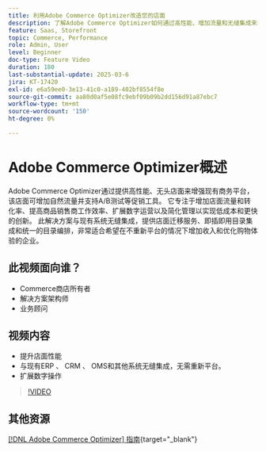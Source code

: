 ```yaml
---
title: 利用Adobe Commerce Optimizer改造您的店面
description: 了解Adobe Commerce Optimizer如何通过高性能、增加流量和无缝集成来增强您的店面。
feature: Saas, Storefront
topic: Commerce, Performance
role: Admin, User
level: Beginner
doc-type: Feature Video
duration: 180
last-substantial-update: 2025-03-6
jira: KT-17420
exl-id: e6a59ee0-3e13-41c0-a189-402bf8554f8e
source-git-commit: aa80d0af5e08fc9ebf09b09b2dd156d91a87ebc7
workflow-type: tm+mt
source-wordcount: '150'
ht-degree: 0%

---
```


# Adobe Commerce Optimizer概述

Adobe Commerce Optimizer通过提供高性能、无头店面来增强现有商务平台，该店面可增加自然流量并支持A/B测试等促销工具。 它专注于增加店面流量和转化率、提高商品销售商工作效率、扩展数字运营以及简化管理以实现低成本和更快的创新。 此解决方案与现有系统无缝集成，提供店面迁移服务、即插即用目录集成和统一的目录编排，非常适合希望在不重新平台的情况下增加收入和优化购物体验的企业。

## 此视频面向谁？

* Commerce商店所有者
* 解决方案架构师
* 业务顾问

## 视频内容

* 提升店面性能
* 与现有ERP 、 CRM 、 OMS和其他系统无缝集成，无需重新平台。
* 扩展数字操作

>[!VIDEO](https://video.tv.adobe.com/v/3450473?learn=on&captions=chi_hans)

## 其他资源

[[!DNL Adobe Commerce Optimizer] 指南](https://experienceleague.adobe.com/zh-hans/docs/commerce/optimizer/overview){target="_blank"}
